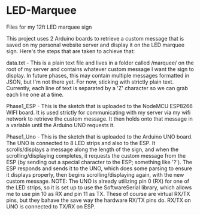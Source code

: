 # LED-Marquee
Files for my 12ft LED marquee sign


This project uses 2 Arduino boards to retrieve a custom message that is saved on my personal website server and display it on the LED marquee sign. Here's the steps that are taken to achieve that:

data.txt - This is a plain text file and lives in a folder called /marquee/ on the root of my server and contains whatever custom message I want the sign to display. In future phases, this may contain multiple messages formatted in JSON, but I'm not there yet. For now, sticking with strictly plain text. Currently, each line of text is separated by a 'Z' character so we can grab each line one at a time.

Phase1_ESP - This is the sketch that is uploaded to the NodeMCU ESP8266 WIFI board. It is used strictly for communicating with my server via my wifi network to retrieve the custom message. It then holds onto that message in a variable until the Arduino UNO requests it.

Phase1_Uno - This is the sketch that is uploaded to the Arduino UNO board. The UNO is connected to 8 LED strips and also to the ESP. It scrolls/displays a message along the length of the sign, and when the scrolling/displaying completes, it requests the custom message from the ESP (by sending out a special character to the ESP; something like '?'). The ESP responds and sends it to the UNO, which does some parsing to ensure it displays properly, then begins scrolling/displaying again, with the new custom message. NOTE: The UNO is already utilizing pin 0 (RX) for one of the LED strips, so it is set up to use the SoftwareSerial library, which allows me to use pin 10 as RX and pin 11 as TX. These of course are virtual RX/TX pins, but they bahave the save way the hardware RX/TX pins do. RX/TX on UNO is connected to TX/RX on ESP.
